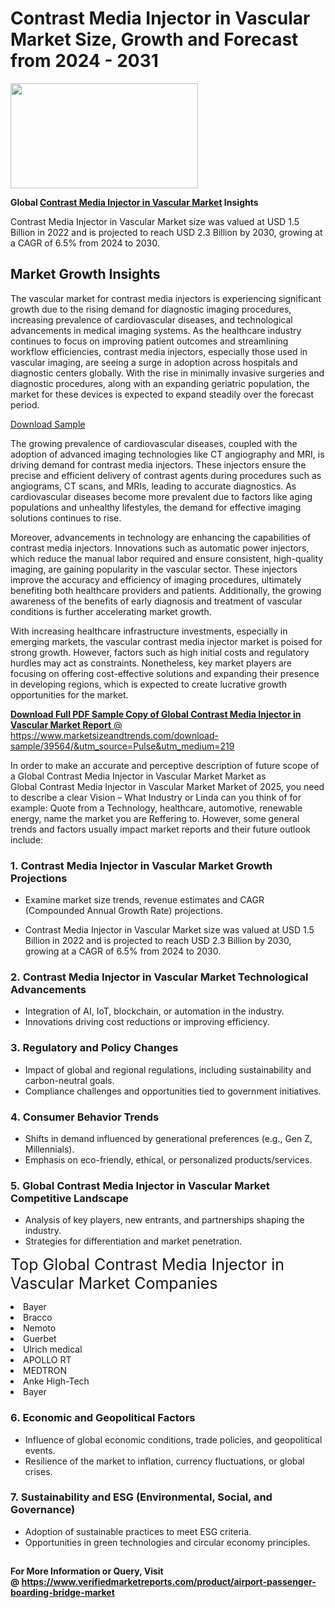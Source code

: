 <H1>Contrast Media Injector in Vascular Market Size, Growth and Forecast from 2024 - 2031</H1><img class="aligncenter size-medium wp-image-584254" src="https://thirdeyenews.in/wp-content/uploads/2024/09/Global-Market-Research-300x168.jpeg" alt="" width="300" height="168" /><p><strong>Global&nbsp;<a href="https://www.marketsizeandtrends.com/download-sample/39564/&amp;utm_source=Pulse&amp;utm_medium=219">Contrast Media Injector in Vascular Market</a> Insights</strong></p><p>Contrast Media Injector in Vascular Market size was valued at USD 1.5 Billion in 2022 and is projected to reach USD 2.3 Billion by 2030, growing at a CAGR of 6.5% from 2024 to 2030.</p><p><h2>Market Growth Insights</h2> <p>The vascular market for contrast media injectors is experiencing significant growth due to the rising demand for diagnostic imaging procedures, increasing prevalence of cardiovascular diseases, and technological advancements in medical imaging systems. As the healthcare industry continues to focus on improving patient outcomes and streamlining workflow efficiencies, contrast media injectors, especially those used in vascular imaging, are seeing a surge in adoption across hospitals and diagnostic centers globally. With the rise in minimally invasive surgeries and diagnostic procedures, along with an expanding geriatric population, the market for these devices is expected to expand steadily over the forecast period.</p> <p><a href="#">Download Sample</a></p> <p>The growing prevalence of cardiovascular diseases, coupled with the adoption of advanced imaging technologies like CT angiography and MRI, is driving demand for contrast media injectors. These injectors ensure the precise and efficient delivery of contrast agents during procedures such as angiograms, CT scans, and MRIs, leading to accurate diagnostics. As cardiovascular diseases become more prevalent due to factors like aging populations and unhealthy lifestyles, the demand for effective imaging solutions continues to rise.</p> <p>Moreover, advancements in technology are enhancing the capabilities of contrast media injectors. Innovations such as automatic power injectors, which reduce the manual labor required and ensure consistent, high-quality imaging, are gaining popularity in the vascular sector. These injectors improve the accuracy and efficiency of imaging procedures, ultimately benefiting both healthcare providers and patients. Additionally, the growing awareness of the benefits of early diagnosis and treatment of vascular conditions is further accelerating market growth.</p> <p>With increasing healthcare infrastructure investments, especially in emerging markets, the vascular contrast media injector market is poised for strong growth. However, factors such as high initial costs and regulatory hurdles may act as constraints. Nonetheless, key market players are focusing on offering cost-effective solutions and expanding their presence in developing regions, which is expected to create lucrative growth opportunities for the market.</p> <p><a href="#"></p><p><span class=""><strong>Download Full PDF Sample Copy of Global Contrast Media Injector in Vascular Market Report</strong> @ <a href="https://www.marketsizeandtrends.com/download-sample/39564/&amp;utm_source=Pulse&amp;utm_medium=219" target="_blank">https://www.marketsizeandtrends.com/download-sample/39564/&amp;utm_source=Pulse&amp;utm_medium=219</a></span></p><p>In order to make an accurate and perceptive description of future scope of a Global&nbsp;Contrast Media Injector in Vascular Market Market as Global&nbsp;Contrast Media Injector in Vascular Market Market of 2025, you need to describe a clear Vision &ndash; What Industry or Linda can you think of for example: Quote from a Technology, healthcare, automotive, renewable energy, name the market you are Reffering to. However, some general trends and factors usually impact market reports and their future outlook include:</p><h3>1.&nbsp;<strong>Contrast Media Injector in Vascular Market Growth Projections</strong></h3><ul><li>Examine market size trends, revenue estimates and CAGR (Compounded Annual Growth Rate) projections.</li><li><p>Contrast Media Injector in Vascular Market size was valued at USD 1.5 Billion in 2022 and is projected to reach USD 2.3 Billion by 2030, growing at a CAGR of 6.5% from 2024 to 2030.</p></li></ul><h3>2.&nbsp;<strong>Contrast Media Injector in Vascular Market Technological Advancements</strong></h3><ul><li>Integration of AI, IoT, blockchain, or automation in the industry.</li><li>Innovations driving cost reductions or improving efficiency.</li></ul><h3>3.&nbsp;<strong>Regulatory and Policy Changes</strong></h3><ul><li>Impact of global and regional regulations, including sustainability and carbon-neutral goals.</li><li>Compliance challenges and opportunities tied to government initiatives.</li></ul><h3>4.&nbsp;<strong>Consumer Behavior Trends</strong></h3><ul><li>Shifts in demand influenced by generational preferences (e.g., Gen Z, Millennials).</li><li>Emphasis on eco-friendly, ethical, or personalized products/services.</li></ul><h3>5.&nbsp;<strong>Global Contrast Media Injector in Vascular Market Competitive Landscape</strong></h3><ul><li>Analysis of key players, new entrants, and partnerships shaping the industry.</li><li>Strategies for differentiation and market penetration.</li></ul><p data-pm-slice="1 1 []"><span style="color: inherit; font-family: inherit; font-size: 25px;">Top Global Contrast Media Injector in Vascular Market Companies</span></p><div class="" data-test-id=""><p><li>Bayer</li><li> Bracco</li><li> Nemoto</li><li> Guerbet</li><li> Ulrich medical</li><li> APOLLO RT</li><li> MEDTRON</li><li> Anke High-Tech</li><li> Bayer</li></p></div><h3>6.&nbsp;<strong>Economic and Geopolitical Factors</strong></h3><ul><li>Influence of global economic conditions, trade policies, and geopolitical events.</li><li>Resilience of the market to inflation, currency fluctuations, or global crises.</li></ul><h3>7.&nbsp;<strong>Sustainability and ESG (Environmental, Social, and Governance)</strong></h3><ul><li>Adoption of sustainable practices to meet ESG criteria.</li><li>Opportunities in green technologies and circular economy principles.</li></ul><h2><strong style="font-size: 14px;">For More Information or Query, Visit @&nbsp;</strong><a style="background-color: #ffffff; font-size: 14px;" href="https://www.marketsizeandtrends.com/report/contrast-media-injector-in-vascular-market/" target="_blank">https://www.verifiedmarketreports.com/product/airport-passenger-boarding-bridge-market</a></h2>
